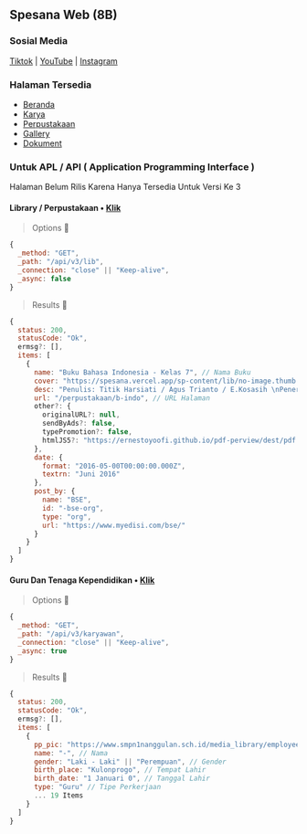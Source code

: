## Spesana Web (8B)
### Sosial Media
[Tiktok](https://www.tiktok.com/@spesana24b) | [YouTube]() | [Instagram](https://instagram.com/spesana24b/)
### Halaman Tersedia
- [Beranda](https://spesana.vercel.app/?utm_sc=readme.md)
- [Karya](https://spesana.vercel.app/karya?utm_sc=readme.md)
- [Perpustakaan](https://spesana.vercel.app/library?utm_sc=readme.md)
- [Gallery](https://spesana.vercel.app/gallery?utm_sc=readme.md)
- [Dokument](https://spesana.vercel.app/docs?utm_sc=readme.md)

### Untuk APL / API ( Application Programming Interface )
Halaman Belum Rilis Karena Hanya Tersedia Untuk Versi Ke 3

#### Library / Perpustakaan • [Klik](https://spna.vercel.app/api/v3/lib)

> Options 📌
```js
{
  _method: "GET",
  _path: "/api/v3/lib",
  _connection: "close" || "Keep-alive",
  _async: false
}
```
> Results 📝
```js
{
  status: 200,
  statusCode: "Ok",
  ermsg?: [],
  items: [
    {
      name: "Buku Bahasa Indonesia - Kelas 7", // Nama Buku
      cover: "https://spesana.vercel.app/sp-content/lib/no-image.thumb.jpg", // URL Foto Buku
      desc: "Penulis: Titik Harsiati / Agus Trianto / E.Kosasih \nPenerbit: Buku Sekolah Elektronik (BSE) \nISBN: 9786022829683 \nTerbit: Juni 1016 , 312 Halaman ...", // Deskripsi Pendek Tentang Buku
      url: "/perpustakaan/b-indo", // URL Halaman
      other?: {
        originalURL?: null,
        sendByAds?: false,
        typePromotion?: false,
        htmlJS5?: "https://ernestoyoofi.github.io/pdf-perview/dest/pdf.build.js"
      },
      date: {
        format: "2016-05-00T00:00:00.000Z",
        textrn: "Juni 2016"
      },
      post_by: {
        name: "BSE",
        id: "-bse-org",
        type: "org",
        url: "https://www.myedisi.com/bse/"
      }
    }
  ]
}
```
#### Guru Dan Tenaga Kependidikan • [Klik](http://spna.vercel.app/api/v3/karyawan)

> Options 📌
```js
{ 
  _method: "GET",
  _path: "/api/v3/karyawan",
  _connection: "close" || "Keep-alive",
  _async: true
}
```

> Results 📝
```js
{
  status: 200,
  statusCode: "Ok",
  ermsg?: [],
  items: [
    {
      pp_pic: "https://www.smpn1nanggulan.sch.id/media_library/employees/no-image.jpg", // URL Gambar Profile
      name: "-", // Nama
      gender: "Laki - Laki" || "Perempuan", // Gender
      birth_place: "Kulonprogo", // Tempat Lahir
      birth_date: "1 Januari 0", // Tanggal Lahir
      type: "Guru" // Tipe Perkerjaan
      ... 19 Items
    }
  ]
}
```
